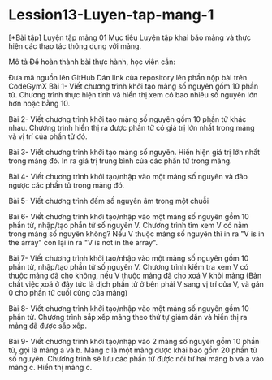 # Lession13-Luyen-tap-mang-1
[*Bài tập] Luyện tập mảng 01
Mục tiêu
Luyện tập khai báo mảng và thực hiện các thao tác thông dụng với mảng.

Mô tả
Để hoàn thành bài thực hành, học viên cần:

Đưa mã nguồn lên GitHub
Dán link của repository lên phần nộp bài trên CodeGymX
Bài 1- Viết chương trình khởi tạo mảng số nguyên gồm 10 phần tử. Chương trình thực hiện tính và hiển thị xem có bao nhiêu số nguyên lớn hơn hoặc bằng 10.

Bài 2- Viết chương trình khởi tạo mảng số nguyên gồm 10 phần tử khác nhau. Chương trình hiển thị ra được phần tử có giá trị lớn nhất trong mảng và vị trí của phần tử đó.

Bài 3- Viết chương trình khởi tạo mảng số nguyên. Hiển hiện giá trị lớn nhất trong mảng đó. In ra giá trị trung bình của các phần tử trong mảng.

Bài 4- Viết chương trình khởi tạo/nhập vào một mảng số nguyên và đảo ngược các phần tử trong mảng đó.

Bài 5- Viết chương trình đếm số nguyên âm trong một chuỗi

Bài 6- Viết chương trình khởi tạo/nhập vào một mảng số nguyên gồm 10 phần tử, nhập/tạo phần tử số nguyên V. Chương trình tìm xem V có nằm trong mảng số nguyên không? Nếu V thuộc mảng số nguyên thì in ra "V is in the array" còn lại in ra "V is not in the array".

Bài 7- Viết chương trình khởi tạo/nhập vào một mảng số nguyên gồm 10 phần tử, nhập/tạo phần tử số nguyên V. Chương trình kiểm tra xem V có thuộc mảng đã cho không, nếu V thuộc mảng đã cho xoá V khỏi mảng (Bản chất việc xoá ở đây tức là dịch phần tử ở bên phải V sang vị trí của V, và gán 0 cho phần tử cuối cùng của mảng)

Bài 8- Viết chương trình khởi tạo/nhập vào một mảng số nguyên gồm 10 phần tử. Chương trình sắp xếp mảng theo thứ tự giảm dần và hiển thị ra mảng đã được sắp xếp.

Bài 9- Viết chương trình khởi tạo/nhập vào 2 mảng số nguyên gồm 10 phần tử, gọi là mảng a và b. Mảng c là một mảng được khai báo gồm 20 phần tử số nguyên. Chương trình sẽ lưu các phần tử được nối từ hai mảng b và a vào mảng c. Hiển thị mảng c.

